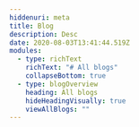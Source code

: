 ```yaml
---
hiddenuri: meta
title: Blog
description: Desc
date: 2020-08-03T13:41:44.519Z
modules:
  - type: richText
    richText: "# All blogs"
    collapseBottom: true
  - type: blogOverview
    heading: All blogs
    hideHeadingVisually: true
    viewAllBlogs: ""
---
```

